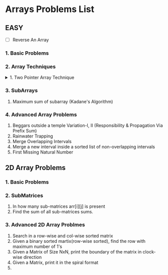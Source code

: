 # Arrays Problems List



## EASY

- [ ] Reverse An Array
### 1. Basic Problems

### 2. Array Techniques
<details>

<summary> 1. Two Pointer Array Technique </summary>

### 1. Two Pointer Array Technique:
1. [Reverse An Array]()
2. [Valid Palindrome]()
3. [Remove Duplicates from Sorted Array]()
4. Reverse first 5 elements of an array
5. Removing Duplicate Email Addresses from mail group
6. Rotate Array for `K` times
7. Reverse Words in a String
8. [Two Sum II - Input array is sorted](https://leetcode.com/problems/two-sum-ii-input-array-is-sorted/)
9. [Container With Most Water](https://leetcode.com/problems/container-with-most-water/)
10. [Product of Array Except Self](https://leetcode.com/problems/product-of-array-except-self/)

</details>


### 3. SubArrays
1. Maximum sum of subarray (Kadane's Algorithm)


### 4. Advanced Array Problems
1. Beggars outside a temple Variation-I, II (Responsibility & Propagation Via Prefix Sum)
2. Rainwater Trapping
3. Merge Overlapping Intervals
4. Merge a new interval inside a sorted list of non-overlapping intervals
5. First Missing Natural Number

## 2D Array Problems

### 1. Basic Problems

### 2. SubMatrices
1. In how many sub-matrices arr[i][j] is present
2. Find the sum of all sub-matrices sums.


### 3. Advanced 2D Array Problmes
1. Search in a row-wise and col-wise sorted matrix
2. Given a binary sorted martix(row-wise sorted), find the row with maximum number of 1's
3. Given a Matrix of Size NxN, print the boundary of the matrix in clock-wise direction
4. Given a Matrix, print it in the spiral format
5. 

